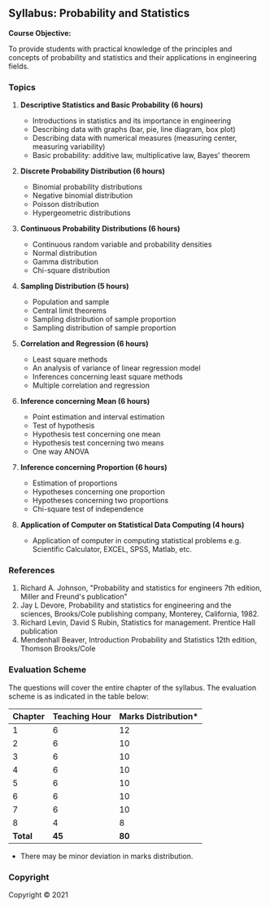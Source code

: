 ## Syllabus: Probability and Statistics

**Course Objective:**

To provide students with practical knowledge of the principles and concepts of probability and statistics and their applications in engineering fields.

### Topics

1. **Descriptive Statistics and Basic Probability (6 hours)**
    * Introductions in statistics and its importance in engineering
    * Describing data with graphs (bar, pie, line diagram, box plot)
    * Describing data with numerical measures (measuring center, measuring variability)
    * Basic probability: additive law, multiplicative law, Bayes' theorem

2. **Discrete Probability Distribution (6 hours)**
    * Binomial probability distributions
    * Negative binomial distribution
    * Poisson distribution
    * Hypergeometric distributions

3. **Continuous Probability Distributions (6 hours)**
    * Continuous random variable and probability densities
    * Normal distribution
    * Gamma distribution
    * Chi-square distribution

4. **Sampling Distribution (5 hours)**
    * Population and sample
    * Central limit theorems
    * Sampling distribution of sample proportion
    * Sampling distribution of sample proportion

5. **Correlation and Regression (6 hours)**
    * Least square methods
    * An analysis of variance of linear regression model
    * Inferences concerning least square methods
    * Multiple correlation and regression

6. **Inference concerning Mean (6 hours)**
    * Point estimation and interval estimation
    * Test of hypothesis
    * Hypothesis test concerning one mean
    * Hypothesis test concerning two means
    * One way ANOVA

7. **Inference concerning Proportion (6 hours)**
    * Estimation of proportions
    * Hypotheses concerning one proportion
    * Hypotheses concerning two proportions
    * Chi-square test of independence

8. **Application of Computer on Statistical Data Computing (4 hours)**
    * Application of computer in computing statistical problems e.g. Scientific Calculator, EXCEL, SPSS, Matlab, etc.

### References

1. Richard A. Johnson, "Probability and statistics for engineers 7th edition, Miller and Freund's publication"
2. Jay L Devore, Probability and statistics for engineering and the sciences, Brooks/Cole publishing company, Monterey, California, 1982.
3. Richard Levin, David S Rubin, Statistics for management. Prentice Hall publication
4. Mendenhall Beaver, Introduction Probability and Statistics 12th edition, Thomson Brooks/Cole

### Evaluation Scheme

The questions will cover the entire chapter of the syllabus. The evaluation scheme is as indicated in the table below:

| Chapter | Teaching Hour | Marks Distribution* |
|---|---|---|
| 1 | 6 | 12 |
| 2 | 6 | 10 |
| 3 | 6 | 10 |
| 4 | 6 | 10 |
| 5 | 6 | 10 |
| 6 | 6 | 10 |
| 7 | 6 | 10 |
| 8 | 4 | 8 |
| **Total** | **45** | **80** |

* There may be minor deviation in marks distribution.

### Copyright

Copyright &copy; 2021
